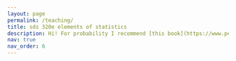 ```yaml
---
layout: page
permalink: /teaching/
title: sds 320e elements of statistics
description: Hi! For probability I recommend [this book](https://www.pearson.com/en-us/subject-catalog/p/first-course-in-probability-a/P200000006334/9780137504589/)
nav: true
nav_order: 6
---
```


